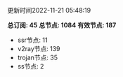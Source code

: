 更新时间2022-11-21 05:48:19

**总订阅: 45**
**总节点: 1084**
**有效节点: 187**
- ssr节点: 11
- v2ray节点: 139
- trojan节点: 35
- ss节点: 2
